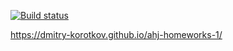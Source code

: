 [![Build status](https://ci.appveyor.com/api/projects/status/mqvvaqv80nbxu4tp?svg=true)](https://ci.appveyor.com/project/dmitry-korotkov/ahj-homeworks-1)

https://dmitry-korotkov.github.io/ahj-homeworks-1/